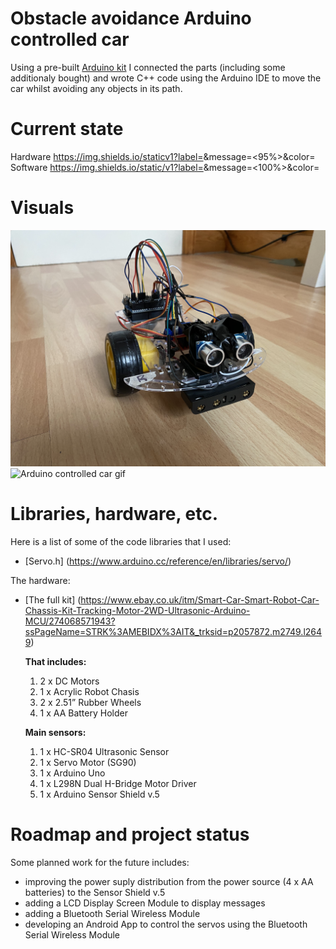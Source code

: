 # Obstacle avoidance Arduino controlled car
 Using a pre-built [Arduino kit](https://www.ebay.co.uk/itm/Smart-Car-Smart-Robot-Car-Chassis-Kit-Tracking-Motor-2WD-Ultrasonic-Arduino-MCU/274068571943?ssPageName=STRK%3AMEBIDX%3AIT&_trksid=p2057872.m2749.l2649d) I connected the parts (including some additionaly bought) and wrote C++ code using the Arduino IDE to move the car whilst avoiding any objects in its path.

# Current state
 Hardware https://img.shields.io/staticv1?label=<LABEL>&message=<95%>&color=<GREEN>
 Software https://img.shields.io/static/v1?label=<LABEL>&message=<100%>&color=<BRIGHTGREEN>	

# Visuals
![Arduino controlled car image](arduino-car.jpg)	
![Arduino controlled car gif](arduino-car.gif)

# Libraries, hardware, etc.
Here is a list of some of the code libraries that I used:

* [Servo.h] (https://www.arduino.cc/reference/en/libraries/servo/)

The hardware:

* [The full kit] (https://www.ebay.co.uk/itm/Smart-Car-Smart-Robot-Car-Chassis-Kit-Tracking-Motor-2WD-Ultrasonic-Arduino-MCU/274068571943?ssPageName=STRK%3AMEBIDX%3AIT&_trksid=p2057872.m2749.l2649)

	**That includes:**
	1. 2 x DC Motors
	2. 1 x Acrylic Robot Chasis
	3. 2 x 2.51” Rubber Wheels
	4. 1 x AA Battery Holder

	**Main sensors:**
	1. 1 x HC-SR04 Ultrasonic Sensor
	2. 1 x Servo Motor (SG90)
	3. 1 x Arduino Uno
	4. 1 x L298N Dual H-Bridge Motor Driver 
	5. 1 x Arduino Sensor Shield v.5

# Roadmap and project status
Some planned work for the future includes:

* improving the power suply distribution from the power source (4 x AA batteries) to the Sensor Shield v.5
* adding a LCD Display Screen Module to display messages
* adding a Bluetooth Serial Wireless Module
* developing an Android App to control the servos using the Bluetooth Serial Wireless Module
